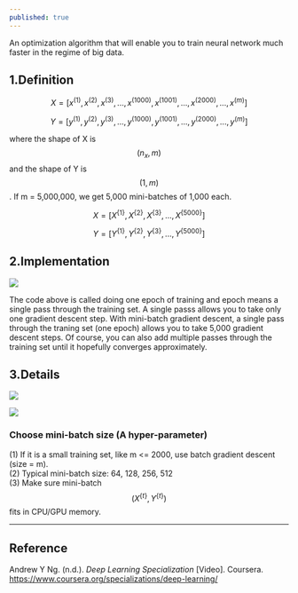 ```yaml
---
published: true
---
```

An optimization algorithm that will enable you to train neural network much faster in the regime of big data.

## 1.Definition

$$X = [x^{(1)},x^{(2)},x^{(3)},...,x^{(1000)},x^{(1001)},...,x^{(2000)},...,x^{(m)}]$$

$$Y = [y^{(1)},y^{(2)},y^{(3)},...,y^{(1000)},y^{(1001)},...,y^{(2000)},...,y^{(m)}]$$

where the shape of X is $$(n_{x},m)$$ and the shape of Y is $$(1,m)$$. If m = 5,000,000, we get 5,000 mini-batches of 1,000 each.

$$X = [X^{\{ 1 \}},X^{\{ 2 \}},X^{\{ 3 \}},...,X^{\{ 5000 \}}]$$

$$Y = [Y^{\{ 1 \}},Y^{\{ 2 \}},Y^{\{ 3 \}},...,Y^{\{ 5000 \}}]$$

## 2.Implementation
![]({{site.baseurl}}/images/minibatch_1.PNG)

The code above is called doing one epoch of training and epoch means a single pass through the training set. A single passs allows you to take only one gradient descent step. With mini-batch gradient descent, a single pass through the traning set (one epoch) allows you to take 5,000 gradient descent steps. Of course, you can also add multiple passes through the training set until it hopefully converges approximately.

## 3.Details
![]({{site.baseurl}}/images/minibatch_2.PNG)

![]({{site.baseurl}}/images/minibatch_3.PNG)

### Choose mini-batch size (A hyper-parameter)

(1) If it is a small training set, like m <= 2000, use batch gradient descent (size = m).  
(2) Typical mini-batch size: 64, 128, 256, 512  
(3) Make sure mini-batch $$(X^{\{ t \}},Y^{\{ t \}})$$ fits in CPU/GPU memory.  

----
## Reference
Andrew Y Ng. (n.d.). _Deep Learning Specialization_ [Video]. Coursera.  
<https://www.coursera.org/specializations/deep-learning/>
